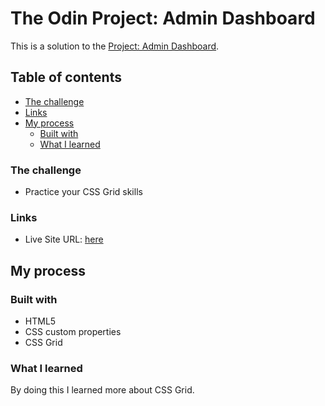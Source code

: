 # The Odin Project: Admin Dashboard

This is a solution to the [Project: Admin Dashboard](https://www.theodinproject.com/lessons/node-path-intermediate-html-and-css-admin-dashboard).

## Table of contents

- [The challenge](#the-challenge)
- [Links](#links)
- [My process](#my-process)
  - [Built with](#built-with)
  - [What I learned](#what-i-learned)

### The challenge

- Practice your CSS Grid skills

### Links

- Live Site URL: [here](https://ted-dino.github.io/The-Odin-Project/admin-dashboard/)

## My process

### Built with

- HTML5
- CSS custom properties
- CSS Grid

### What I learned

By doing this I learned more about CSS Grid.
